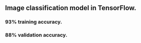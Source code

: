 ## Image classification model in TensorFlow. <br />
### 93% training accuracy.<br />
### 88% validation accuracy.
